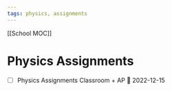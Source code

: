 ```yaml
---
tags: physics, assignments
---
```

[[School MOC]]
# Physics Assignments
- [ ] Physics Assignments Classroom + AP 📅 2022-12-15